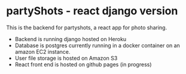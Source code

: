 # partyShots - react django version

This is the backend for partyshots, a react app for photo sharing.  

* Backend is running django hosted on Heroku
* Database is postgres currently running in a docker container on an amazon EC2 instance. 
* User file storage is hosted on Amazon S3
* React front end is hosted on github pages (in progress)





